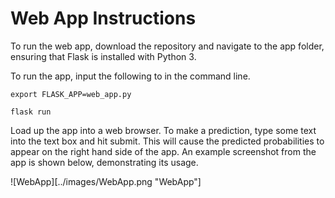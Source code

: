 # Web App Instructions

To run the web app, download the repository and navigate to the app folder, ensuring
that Flask is installed with Python 3.

To run the app, input the following to in the command line.

`export FLASK_APP=web_app.py`

`flask run`

Load up the app into a web browser. To make a prediction, type some text into the
text box and hit submit. This will cause the predicted probabilities to appear on the
right hand side of the app. An example screenshot from the app is shown below, demonstrating
its usage.

![WebApp][../images/WebApp.png "WebApp"]
